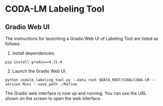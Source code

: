 # CODA-LM Labeling Tool
## Gradio Web UI 
The instructions for launching a Gradio Web UI of Labeling Tool are listed as follows:
1. Install dependencies.
```
pip install gradio==4.31.4
```
2. Launch the Gradio Web UI.
```
python codalm_labeling_tool.py --data_root $DATA_ROOT/CODA/CODA-LM --version Mini --save_path ./Refine
```
The Gradio web interface is now up and running. You can use the URL shown on the screen to open the web interface.
